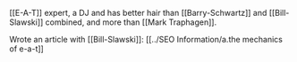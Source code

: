  [[E-A-T]] expert, a DJ and has better hair than [[Barry-Schwartz]] and [[Bill-Slawski]] combined, and more than [[Mark Traphagen]].
 
 Wrote an article with [[Bill-Slawski]]: [[../SEO Information/a.the mechanics of e-a-t]]